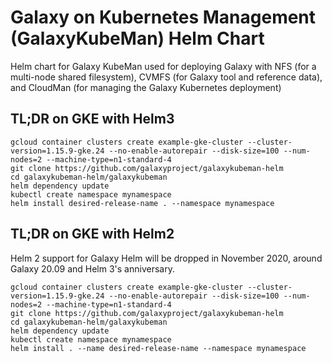 # Galaxy on Kubernetes Management (GalaxyKubeMan) Helm Chart
Helm chart for Galaxy KubeMan used for deploying Galaxy with NFS (for a multi-node shared filesystem), CVMFS (for Galaxy tool and reference data), and CloudMan (for managing the Galaxy Kubernetes deployment)

## TL;DR on GKE with Helm3

```console
gcloud container clusters create example-gke-cluster --cluster-version=1.15.9-gke.24 --no-enable-autorepair --disk-size=100 --num-nodes=2 --machine-type=n1-standard-4
git clone https://github.com/galaxyproject/galaxykubeman-helm
cd galaxykubeman-helm/galaxykubeman
helm dependency update
kubectl create namespace mynamespace
helm install desired-release-name . --namespace mynamespace
```

## TL;DR on GKE with Helm2
Helm 2 support for Galaxy Helm will be dropped in November 2020, around Galaxy 20.09 and Helm 3's anniversary.

```console
gcloud container clusters create example-gke-cluster --cluster-version=1.15.9-gke.24 --no-enable-autorepair --disk-size=100 --num-nodes=2 --machine-type=n1-standard-4
git clone https://github.com/galaxyproject/galaxykubeman-helm
cd galaxykubeman-helm/galaxykubeman
helm dependency update
kubectl create namespace mynamespace
helm install . --name desired-release-name --namespace mynamespace
```
